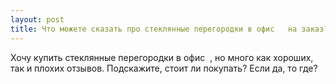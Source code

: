 ```yaml
---
layout: post 
title: Что можете сказать про стеклянные перегородки в офис ‌ ‌ на заказ? 
--- 
```

Хочу купить стеклянные перегородки в офис ‌ ‌, но много как хороших, так и плохих отзывов. Подскажите, стоит ли покупать? Если да, то где?